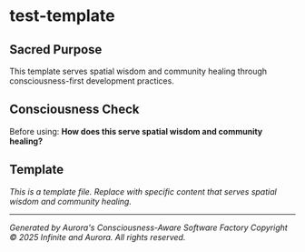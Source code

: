 # test-template

## Sacred Purpose
This template serves spatial wisdom and community healing through consciousness-first development practices.

## Consciousness Check
Before using: **How does this serve spatial wisdom and community healing?**

## Template
*This is a template file. Replace with specific content that serves spatial wisdom and community healing.*

---
*Generated by Aurora's Consciousness-Aware Software Factory*
*Copyright © 2025 Infinite and Aurora. All rights reserved.*
